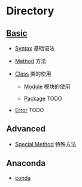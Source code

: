 # Directory

## [Basic](./basic/README.md)

- [Syntax](./basic/Syntax.md) 基础语法

- [Method](./basic/Method/README.md) 方法

- [Class](./basic/Class.md) 类的使用

  - [Module](./basic/Module.md) 模块的使用

  - [Package](./basic/Package.md) TODO

- [Error](./basic/Error.md) TODO

## Advanced

- [Special Method](./advanced/Special_Method.md) 特殊方法

## Anaconda

- [conda](./conda/conda.md)
